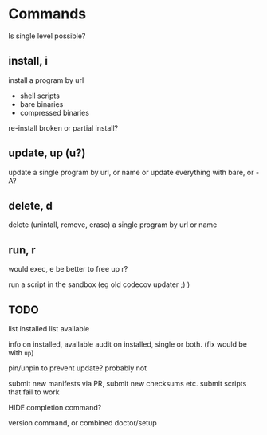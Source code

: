 # Commands

Is single level possible?

## install, i

install a program by url
- shell scripts
- bare binaries
- compressed binaries

re-install broken or partial install?

## update, up (u?)

update a single program by url, or name
or update everything with bare, or -A?

## delete, d

delete (unintall, remove, erase) a single program by url or name

## run, r
would exec, e be better to free up r?

run a script in the sandbox (eg old codecov updater ;) )

## TODO

list installed
list available

info on installed, available
audit on installed, single or both. (fix would be with `up`)

pin/unpin to prevent update? probably not

submit new manifests via PR, submit new checksums etc.
submit scripts that fail to work

HIDE completion command?

version command, or combined doctor/setup